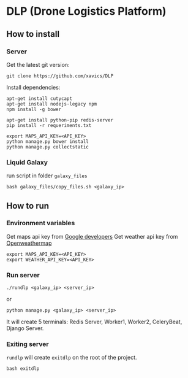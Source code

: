 # DLP (Drone Logistics Platform)

## How to install

### Server

Get the latest git version:

```
git clone https://github.com/xavics/DLP
```

Install dependencies:

```
apt-get install cutycapt
apt-get install nodejs-legacy npm
npm install -g bower

apt-get install python-pip redis-server
pip install -r requeriments.txt

export MAPS_API_KEY=<API_KEY>
python manage.py bower install
python manage.py collectstatic
```

### Liquid Galaxy

run script in folder `galaxy_files`

```
bash galaxy_files/copy_files.sh <galaxy_ip>
```

## How to run

### Environment variables

Get maps api key from [Google developers](https://developers.google.com/)
Get weather api key from [Openweathermap](http://openweathermap.org/)

```
export MAPS_API_KEY=<API_KEY>
export WEATHER_API_KEY=<API_KEY>
```

### Run server
```
./rundlp <galaxy_ip> <server_ip> 
```
or
```
python manage.py <galaxy_ip> <server_ip>
```

It will create 5 terminals: Redis Server, Worker1, Worker2, CeleryBeat, Django Server.

### Exiting server

`rundlp` will create `exitdlp` on the root of the project.

```
bash exitdlp
```